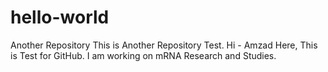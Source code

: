 # hello-world
Another Repository
This is Another Repository Test.
Hi - Amzad Here, This is Test for GitHub.
I am working on mRNA Research and Studies.
